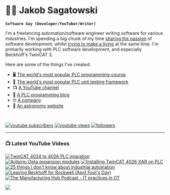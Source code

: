 # 🌌🔭 Jakob Sagatowski

**`Software Guy (Developer/YouTuber/Writer)`**

I'm a freelancing automation/software engineer writing software for various industries. I'm spending a big chunk of my time [sharing the passion](https://youtube.com/JakobSagatowski) of software development, whilst [trying to make a living](https://www.sagatowski.com) at the same time. I'm primarily working with PLC software development, and especially Beckhoff's TwinCAT 3.

Here are some of the things I've created:  
- 🖥 [The world's most popular PLC programming-course](https://www.youtube.com/playlist?list=PLimaF0nZKYHz3I3kFP4myaAYjmYk1SowO)  
- 💾 [The world's most popular PLC unit testing framework](https://www.github.com/tcunit)  
- 📺 [A YouTube channel](https://youtube.com/JakobSagatowski)  
- 📰 [A PLC programming blog](https://www.alltwincat.com)  
- 🤓 [A company](https://www.sagatowski.com)  
- 🌌 [An astronomy website](https://www.nineplanets.se)  

<br/>

   <p align="left">
      <a href="https://www.youtube.com/c/JakobSagatowski?sub_confirmation=1">
         <img alt="youtube subscribers" title="Subscribe to my YouTube channel" src="https://custom-icon-badges.demolab.com/youtube/channel/subscribers/UCZky2XGaaEyP2p1eckbWZjQ?color=%23E05D44&label=SUBSCRIBE&logo=video&logoColor=white&style=for-the-badge&labelColor=CE4630"/></a> 
      <a href="https://www.youtube.com/JakobSagatowski">
         <img alt="youtube views" title="YouTube views" src="https://custom-icon-badges.demolab.com/youtube/channel/views/UCZky2XGaaEyP2p1eckbWZjQ?color=%23E1AD0E&logo=eye&logoColor=white&style=for-the-badge&labelColor=C79600"/></a> 
      <a href="https://github.com/sagatowski?tab=followers">
         <img alt="followers" title="Follow me on GitHub" src="https://custom-icon-badges.demolab.com/github/followers/Sagatowski?color=236ad3&labelColor=1155ba&style=for-the-badge&logo=person-add&label=Follow&logoColor=white"/></a>
   </p>

---

### 📺 Latest YouTube Videos

<!-- BEGIN YOUTUBE-CARDS -->
[![TwinCAT 4024 to 4026 PLC migration](https://ytcards.demolab.com/?id=VcsYMWHEQ8M&title=TwinCAT+4024+to+4026+PLC+migration&lang=en&timestamp=1720675874&background_color=%230d1117&title_color=%23ffffff&stats_color=%23dedede&max_title_lines=1&width=250&border_radius=5&duration=1321 "TwinCAT 4024 to 4026 PLC migration")](https://www.youtube.com/watch?v=VcsYMWHEQ8M)
[![Arduino Opta expansion modules](https://ytcards.demolab.com/?id=gcBDdJsIYYY&title=Arduino+Opta+expansion+modules&lang=en&timestamp=1719819452&background_color=%230d1117&title_color=%23ffffff&stats_color=%23dedede&max_title_lines=1&width=250&border_radius=5&duration=1914 "Arduino Opta expansion modules")](https://www.youtube.com/watch?v=gcBDdJsIYYY)
[![Installing TwinCAT 4026 XAR on PLC](https://ytcards.demolab.com/?id=0J-uCUI7ZyA&title=Installing+TwinCAT+4026+XAR+on+PLC&lang=en&timestamp=1718690557&background_color=%230d1117&title_color=%23ffffff&stats_color=%23dedede&max_title_lines=1&width=250&border_radius=5&duration=1385 "Installing TwinCAT 4026 XAR on PLC")](https://www.youtube.com/watch?v=0J-uCUI7ZyA)
[![25 things I don't know about industrial automation](https://ytcards.demolab.com/?id=cDOza9o5vcI&title=25+things+I+don%27t+know+about+industrial+automation&lang=en&timestamp=1715318465&background_color=%230d1117&title_color=%23ffffff&stats_color=%23dedede&max_title_lines=1&width=250&border_radius=5&duration=626 "25 things I don't know about industrial automation")](https://www.youtube.com/watch?v=cDOza9o5vcI)
[![Leaving Beckhoff for Rockwell (April Fool's Day)](https://ytcards.demolab.com/?id=nOajqGP9lrA&title=Leaving+Beckhoff+for+Rockwell+%28April+Fool%27s+Day%29&lang=en&timestamp=1711951588&background_color=%230d1117&title_color=%23ffffff&stats_color=%23dedede&max_title_lines=1&width=250&border_radius=5&duration=317 "Leaving Beckhoff for Rockwell (April Fool's Day)")](https://www.youtube.com/watch?v=nOajqGP9lrA)
[![The Manufacturing Hub Podcast - IT practices in OT](https://ytcards.demolab.com/?id=zFgKLJV84oc&title=The+Manufacturing+Hub+Podcast+-+IT+practices+in+OT&lang=en&timestamp=1711081567&background_color=%230d1117&title_color=%23ffffff&stats_color=%23dedede&max_title_lines=1&width=250&border_radius=5&duration=5490 "The Manufacturing Hub Podcast - IT practices in OT")](https://www.youtube.com/watch?v=zFgKLJV84oc)
<!-- END YOUTUBE-CARDS -->

[<img src="https://custom-icon-badges.demolab.com/badge/-Subscribe%20For%20More-red?style=for-the-badge&logo=video&logoColor=white"/>](https://www.youtube.com/c/JakobSagatowski?sub_confirmation=1)